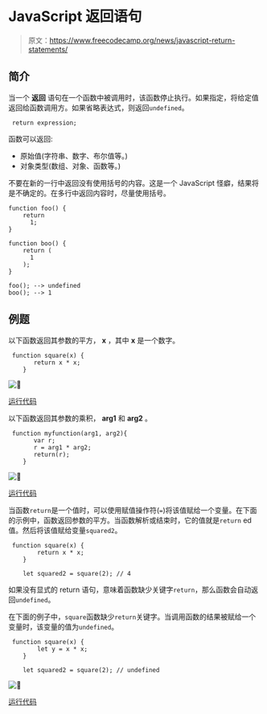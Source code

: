 # JavaScript 返回语句

> 原文：<https://www.freecodecamp.org/news/javascript-return-statements/>

## **简介**

当一个 ****返回**** 语句在一个函数中被调用时，该函数停止执行。如果指定，将给定值返回给函数调用方。如果省略表达式，则返回`undefined`。

```
 return expression;
```

函数可以返回:

*   原始值(字符串、数字、布尔值等。)
*   对象类型(数组、对象、函数等。)

不要在新的一行中返回没有使用括号的内容。这是一个 JavaScript 怪癖，结果将是不确定的。在多行中返回内容时，尽量使用括号。

```
function foo() {
    return 
      1;
}

function boo() {
    return (
      1
    );
}

foo(); --> undefined
boo(); --> 1
```

## **例题**

以下函数返回其参数的平方， ****x**** ，其中 ****x**** 是一个数字。

```
 function square(x) {
       return x * x;
    }
```

![:rocket:](img/914577d44204781cbe2fdc1ab7e55f0b.png ":rocket:")

[运行代码](https://repl.it/C7VT/0)

以下函数返回其参数的乘积， ****arg1**** 和 ****arg2**** 。

```
 function myfunction(arg1, arg2){
       var r;
       r = arg1 * arg2;
       return(r);
    }
```

![:rocket:](img/914577d44204781cbe2fdc1ab7e55f0b.png ":rocket:")

[运行代码](https://repl.it/C7VU/0)

当函数`return`是一个值时，可以使用赋值操作符(`=`)将该值赋给一个变量。在下面的示例中，函数返回参数的平方。当函数解析或结束时，它的值就是`return` ed 值。然后将该值赋给变量`squared2`。

```
 function square(x) {
        return x * x;
    }

    let squared2 = square(2); // 4
```

如果没有显式的 return 语句，意味着函数缺少关键字`return`，那么函数会自动返回`undefined`。

在下面的例子中，`square`函数缺少`return`关键字。当调用函数的结果被赋给一个变量时，该变量的值为`undefined`。

```
 function square(x) {
        let y = x * x;
    }

    let squared2 = square(2); // undefined
```

![:rocket:](img/914577d44204781cbe2fdc1ab7e55f0b.png ":rocket:")

[运行代码](https://repl.it/M8BE)
